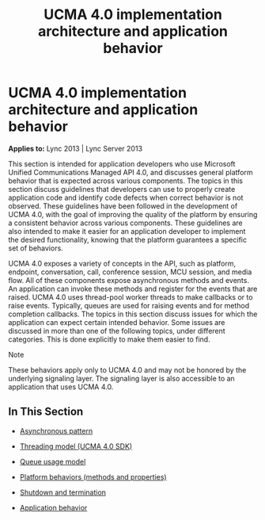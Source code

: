 ﻿---
title: UCMA 4.0 implementation architecture and application behavior
TOCTitle: UCMA 4.0 implementation architecture and application behavior
ms:assetid: 583aba66-4638-4158-b8fd-e22619d89dad
ms:mtpsurl: https://msdn.microsoft.com/library/Dn466075(v=office.15)
ms:contentKeyID: 57103069
ms.date: 07/25/2014
mtps_version: v=office.15
---

# UCMA 4.0 implementation architecture and application behavior


**Applies to:** Lync 2013 | Lync Server 2013

This section is intended for application developers who use Microsoft Unified Communications Managed API 4.0, and discusses general platform behavior that is expected across various components. The topics in this section discuss guidelines that developers can use to properly create application code and identify code defects when correct behavior is not observed. These guidelines have been followed in the development of UCMA 4.0, with the goal of improving the quality of the platform by ensuring a consistent behavior across various components. These guidelines are also intended to make it easier for an application developer to implement the desired functionality, knowing that the platform guarantees a specific set of behaviors.

UCMA 4.0 exposes a variety of concepts in the API, such as platform, endpoint, conversation, call, conference session, MCU session, and media flow. All of these components expose asynchronous methods and events. An application can invoke these methods and register for the events that are raised. UCMA 4.0 uses thread-pool worker threads to make callbacks or to raise events. Typically, queues are used for raising events and for method completion callbacks. The topics in this section discuss issues for which the application can expect certain intended behavior. Some issues are discussed in more than one of the following topics, under different categories. This is done explicitly to make them easier to find.


> [!NOTE]
> <P>These behaviors apply only to UCMA 4.0 and may not be honored by the underlying signaling layer. The signaling layer is also accessible to an application that uses UCMA 4.0.</P>



## In This Section

  - [Asynchronous pattern](asynchronous-pattern.md)

  - [Threading model (UCMA 4.0 SDK)](threading-model-ucma-4-0-sdk.md)

  - [Queue usage model](queue-usage-model.md)

  - [Platform behaviors (methods and properties)](platform-behaviors-methods-and-properties.md)

  - [Shutdown and termination](shutdown-and-termination.md)

  - [Application behavior](application-behavior.md)


